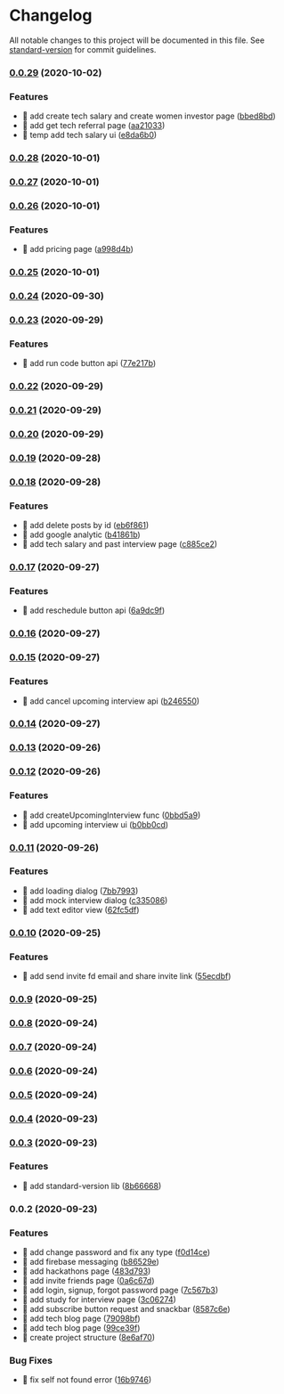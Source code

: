 # Changelog

All notable changes to this project will be documented in this file. See [standard-version](https://github.com/conventional-changelog/standard-version) for commit guidelines.

### [0.0.29](https://github.com/CodersMojoPlatform/codersMojoFrontend/compare/v0.0.28...v0.0.29) (2020-10-02)


### Features

* 🎸 add create tech salary and create women investor page ([bbed8bd](https://github.com/CodersMojoPlatform/codersMojoFrontend/commit/bbed8bd9cddba656569d01ab54eb02c520f67332))
* 🎸 add get tech referral page ([aa21033](https://github.com/CodersMojoPlatform/codersMojoFrontend/commit/aa210334d216cf5df35e56be67c0ba1befe2a28d))
* 🎸 temp add tech salary ui ([e8da6b0](https://github.com/CodersMojoPlatform/codersMojoFrontend/commit/e8da6b099e526d619f099deab57c2a66a3c16c0b))

### [0.0.28](https://github.com/CodersMojoPlatform/codersMojoFrontend/compare/v0.0.27...v0.0.28) (2020-10-01)

### [0.0.27](https://github.com/CodersMojoPlatform/codersMojoFrontend/compare/v0.0.26...v0.0.27) (2020-10-01)

### [0.0.26](https://github.com/CodersMojoPlatform/codersMojoFrontend/compare/v0.0.25...v0.0.26) (2020-10-01)


### Features

* 🎸 add pricing page ([a998d4b](https://github.com/CodersMojoPlatform/codersMojoFrontend/commit/a998d4b7127cfe8eb6fb335153c8f5b773401b73))

### [0.0.25](https://github.com/CodersMojoPlatform/codersMojoFrontend/compare/v0.0.24...v0.0.25) (2020-10-01)

### [0.0.24](https://github.com/CodersMojoPlatform/codersMojoFrontend/compare/v0.0.23...v0.0.24) (2020-09-30)

### [0.0.23](https://github.com/CodersMojoPlatform/codersMojoFrontend/compare/v0.0.22...v0.0.23) (2020-09-29)


### Features

* 🎸 add run code button api ([77e217b](https://github.com/CodersMojoPlatform/codersMojoFrontend/commit/77e217be048c80fd4d74a4e97aaeff2b617561f2))

### [0.0.22](https://github.com/CodersMojoPlatform/codersMojoFrontend/compare/v0.0.21...v0.0.22) (2020-09-29)

### [0.0.21](https://github.com/CodersMojoPlatform/codersMojoFrontend/compare/v0.0.20...v0.0.21) (2020-09-29)

### [0.0.20](https://github.com/CodersMojoPlatform/codersMojoFrontend/compare/v0.0.19...v0.0.20) (2020-09-29)

### [0.0.19](https://github.com/CodersMojoPlatform/codersMojoFrontend/compare/v0.0.18...v0.0.19) (2020-09-28)

### [0.0.18](https://github.com/CodersMojoPlatform/codersMojoFrontend/compare/v0.0.17...v0.0.18) (2020-09-28)


### Features

* 🎸 add delete posts by id ([eb6f861](https://github.com/CodersMojoPlatform/codersMojoFrontend/commit/eb6f86143896326095b90d232f5915ee61b51a31))
* 🎸 add google analytic ([b41861b](https://github.com/CodersMojoPlatform/codersMojoFrontend/commit/b41861b22cf9ede525a700a0a06a81e47c7b87eb))
* 🎸 add tech salary and past interview page ([c885ce2](https://github.com/CodersMojoPlatform/codersMojoFrontend/commit/c885ce28d6ac66ebcdc026c55ab559ba3ced1590))

### [0.0.17](https://github.com/CodersMojoPlatform/codersMojoFrontend/compare/v0.0.16...v0.0.17) (2020-09-27)


### Features

* 🎸 add reschedule button api ([6a9dc9f](https://github.com/CodersMojoPlatform/codersMojoFrontend/commit/6a9dc9f3f3f02a959d840e9c09c3c270b9308648))

### [0.0.16](https://github.com/CodersMojoPlatform/codersMojoFrontend/compare/v0.0.15...v0.0.16) (2020-09-27)

### [0.0.15](https://github.com/CodersMojoPlatform/codersMojoFrontend/compare/v0.0.14...v0.0.15) (2020-09-27)


### Features

* 🎸 add cancel upcoming interview api ([b246550](https://github.com/CodersMojoPlatform/codersMojoFrontend/commit/b2465505063a7695a21be6f63539af70df787abc))

### [0.0.14](https://github.com/CodersMojoPlatform/codersMojoFrontend/compare/v0.0.13...v0.0.14) (2020-09-27)

### [0.0.13](https://github.com/CodersMojoPlatform/codersMojoFrontend/compare/v0.0.12...v0.0.13) (2020-09-26)

### [0.0.12](https://github.com/CodersMojoPlatform/codersMojoFrontend/compare/v0.0.11...v0.0.12) (2020-09-26)


### Features

* 🎸 add createUpcomingInterview func ([0bbd5a9](https://github.com/CodersMojoPlatform/codersMojoFrontend/commit/0bbd5a9dad89e224ee669b37dafb1627827a8893))
* 🎸 add upcoming interview ui ([b0bb0cd](https://github.com/CodersMojoPlatform/codersMojoFrontend/commit/b0bb0cd46b9275b5dfe216c7a6ae8dad97143975))

### [0.0.11](https://github.com/CodersMojoPlatform/codersMojoFrontend/compare/v0.0.10...v0.0.11) (2020-09-26)


### Features

* 🎸 add loading dialog ([7bb7993](https://github.com/CodersMojoPlatform/codersMojoFrontend/commit/7bb799357acd565f5c9b20c5645644ee222dbcfa))
* 🎸 add mock interview dialog ([c335086](https://github.com/CodersMojoPlatform/codersMojoFrontend/commit/c335086ddecab1d2b3dde191b8530fd1dcc67c37))
* 🎸 add text editor view ([62fc5df](https://github.com/CodersMojoPlatform/codersMojoFrontend/commit/62fc5df383a83e184c5034feb7315014b92b44c9))

### [0.0.10](https://github.com/CodersMojoPlatform/codersMojoFrontend/compare/v0.0.9...v0.0.10) (2020-09-25)


### Features

* 🎸 add send invite fd email and share invite link ([55ecdbf](https://github.com/CodersMojoPlatform/codersMojoFrontend/commit/55ecdbfa865bc8e5b88a0f9359cfc645ae34317a))

### [0.0.9](https://github.com/CodersMojoPlatform/codersMojoFrontend/compare/v0.0.8...v0.0.9) (2020-09-25)

### [0.0.8](https://github.com/CodersMojoPlatform/codersMojoFrontend/compare/v0.0.7...v0.0.8) (2020-09-24)

### [0.0.7](https://github.com/CodersMojoPlatform/codersMojoFrontend/compare/v0.0.6...v0.0.7) (2020-09-24)

### [0.0.6](https://github.com/CodersMojoPlatform/codersMojoFrontend/compare/v0.0.5...v0.0.6) (2020-09-24)

### [0.0.5](https://github.com/CodersMojoPlatform/codersMojoFrontend/compare/v0.0.4...v0.0.5) (2020-09-24)

### [0.0.4](https://github.com/CodersMojoPlatform/codersMojoFrontend/compare/v0.0.3...v0.0.4) (2020-09-23)

### [0.0.3](https://github.com/CodersMojoPlatform/codersMojoFrontend/compare/v0.0.2...v0.0.3) (2020-09-23)


### Features

* 🎸 add standard-version lib ([8b66668](https://github.com/CodersMojoPlatform/codersMojoFrontend/commit/8b6666816d02ee33d347998a9977d9815cdeeea9))

### 0.0.2 (2020-09-23)


### Features

* 🎸 add change password and fix any type ([f0d14ce](https://github.com/CodersMojoPlatform/codersMojoFrontend/commit/f0d14ce705ab77c4ed704241734777f88d659c1b))
* 🎸 add firebase messaging ([b86529e](https://github.com/CodersMojoPlatform/codersMojoFrontend/commit/b86529ef9229cd2f11a649f4b02fcc952882518b))
* 🎸 add hackathons page ([483d793](https://github.com/CodersMojoPlatform/codersMojoFrontend/commit/483d7936a519f5462948605bf5fb96df6d1b474e))
* 🎸 add invite friends page ([0a6c67d](https://github.com/CodersMojoPlatform/codersMojoFrontend/commit/0a6c67d4820476f134e32b1f0503c09293ae7ae0))
* 🎸 add login, signup, forgot password page ([7c567b3](https://github.com/CodersMojoPlatform/codersMojoFrontend/commit/7c567b3e6873239471da0667a615d531457b0c5a))
* 🎸 add study for interview page ([3c06274](https://github.com/CodersMojoPlatform/codersMojoFrontend/commit/3c0627456fd8bf602276a637d9133e050a1ae8fd))
* 🎸 add subscribe button request and snackbar ([8587c6e](https://github.com/CodersMojoPlatform/codersMojoFrontend/commit/8587c6e1685d7af75bbd53cbf429e04b98acaa8d))
* 🎸 add tech blog page ([79098bf](https://github.com/CodersMojoPlatform/codersMojoFrontend/commit/79098bf0d759483395e73b345d69767506d8e26e))
* 🎸 add tech blog page ([99ce39f](https://github.com/CodersMojoPlatform/codersMojoFrontend/commit/99ce39f9f9e50f8295d01b9391e22bb45a7cea0f))
* 🎸 create project structure ([8e6af70](https://github.com/CodersMojoPlatform/codersMojoFrontend/commit/8e6af709988e98eb8195b947e2b2227e35f25da0))


### Bug Fixes

* 🐛 fix self not found error ([16b9746](https://github.com/CodersMojoPlatform/codersMojoFrontend/commit/16b97461f7776a9a5e12ba434c9b61ba990f247e))
